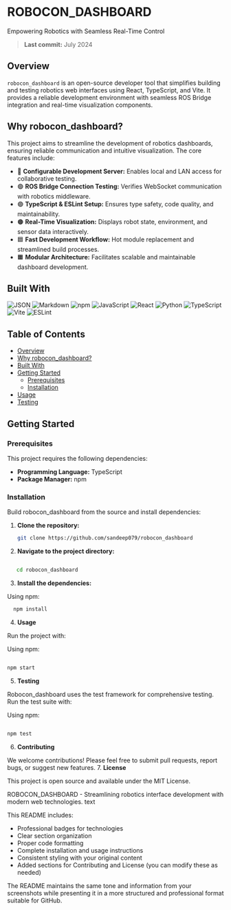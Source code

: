 # ROBOCON_DASHBOARD

Empowering Robotics with Seamless Real-Time Control

> **Last commit:** July 2024

## Overview

`robocon_dashboard` is an open-source developer tool that simplifies building and testing robotics web interfaces using React, TypeScript, and Vite. It provides a reliable development environment with seamless ROS Bridge integration and real-time visualization components.

## Why robocon_dashboard?

This project aims to streamline the development of robotics dashboards, ensuring reliable communication and intuitive visualization. The core features include:

- 📜 **Configurable Development Server:** Enables local and LAN access for collaborative testing.
- 🟢 **ROS Bridge Connection Testing:** Verifies WebSocket communication with robotics middleware.
- 🟣 **TypeScript & ESLint Setup:** Ensures type safety, code quality, and maintainability.
- 🟤 **Real-Time Visualization:** Displays robot state, environment, and sensor data interactively.
- 🟦 **Fast Development Workflow:** Hot module replacement and streamlined build processes.
- 🟧 **Modular Architecture:** Facilitates scalable and maintainable dashboard development.

## Built With

![JSON](https://img.shields.io/badge/-JSON-000?style=flat&logo=json)
![Markdown](https://img.shields.io/badge/-Markdown-000?style=flat&logo=markdown)
![npm](https://img.shields.io/badge/-npm-000?style=flat&logo=npm)
![JavaScript](https://img.shields.io/badge/-JavaScript-000?style=flat&logo=javascript)
![React](https://img.shields.io/badge/-React-000?style=flat&logo=react)
![Python](https://img.shields.io/badge/-Python-000?style=flat&logo=python)
![TypeScript](https://img.shields.io/badge/-TypeScript-000?style=flat&logo=typescript)
![Vite](https://img.shields.io/badge/-Vite-000?style=flat&logo=vite)
![ESLint](https://img.shields.io/badge/-ESLint-000?style=flat&logo=eslint)

## Table of Contents

- [Overview](#overview)
- [Why robocon_dashboard?](#why-robocon_dashboard)
- [Built With](#built-with)
- [Getting Started](#getting-started)
  - [Prerequisites](#prerequisites)
  - [Installation](#installation)
- [Usage](#usage)
- [Testing](#testing)

## Getting Started

### Prerequisites

This project requires the following dependencies:

- **Programming Language:** TypeScript
- **Package Manager:** npm

### Installation

Build robocon_dashboard from the source and install dependencies:

1. **Clone the repository:**
   ```bash
   git clone https://github.com/sandeep079/robocon_dashboard

2. **Navigate to the project directory:**
```bash

   cd robocon_dashboard
```
3. **Install the dependencies:**

Using npm:
```bash
  npm install
```
4. **Usage**

Run the project with:

Using npm:
```bash

npm start
```
5. **Testing**

Robocon_dashboard uses the test framework for comprehensive testing. Run the test suite with:

Using npm:
```bash

npm test
```
6. **Contributing**

We welcome contributions! Please feel free to submit pull requests, report bugs, or suggest new features.
7. **License**

This project is open source and available under the MIT License.

ROBOCON_DASHBOARD - Streamlining robotics interface development with modern web technologies.
text


This README includes:
- Professional badges for technologies
- Clear section organization
- Proper code formatting
- Complete installation and usage instructions
- Consistent styling with your original content
- Added sections for Contributing and License (you can modify these as needed)

The README maintains the same tone and information from your screenshots while presenting it in a more structured and professional format suitable for GitHub.


